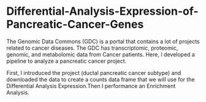 # Differential-Analysis-Expression-of-Pancreatic-Cancer-Genes
The Genomic Data Commons (GDC) is a portal that contains a lot of projects related to cancer diseases. The GDC has transcriptomic, proteomic, genomic, and metabolomic data from Cancer patients. Here, I developed a pipeline to analyze a pancreatic cancer project. 

First, I introduced the project (ductal pancreatic cancer subtype)  and downloaded the data to create a counts data frame that we will use for the Differential Analysis Expression.Then I performance an Enrichment Analysis.   
